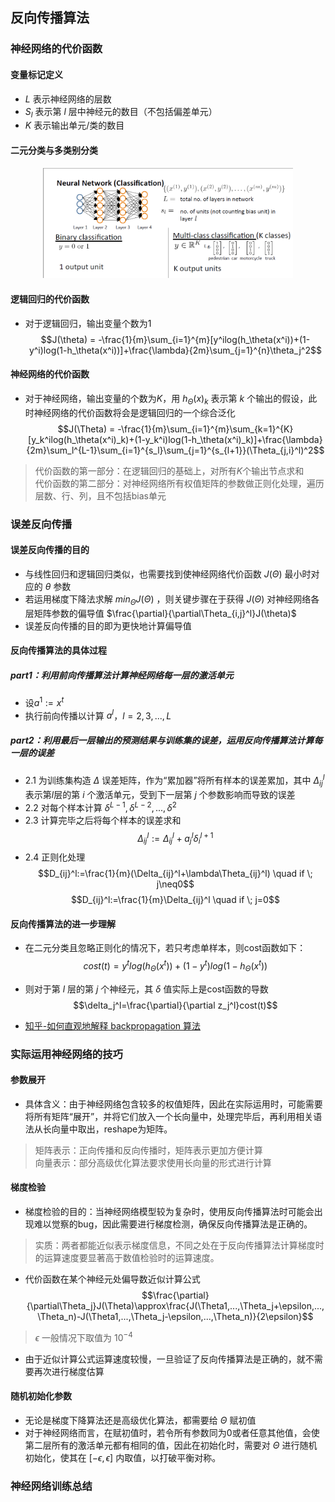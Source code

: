 ## 反向传播算法
### 神经网络的代价函数
#### 变量标记定义
* $L$ 表示神经网络的层数
* $S_l$ 表示第 $l$ 层中神经元的数目（不包括偏差单元）
* $K$ 表示输出单元/类的数目

#### 二元分类与多类别分类
<div align="center">
<img src="https://raw.githubusercontent.com/hwt-freedom/AI/master/machine-learning/picture/Nerual_Network4.png" width = "400">
</div>

#### 逻辑回归的代价函数
* 对于逻辑回归，输出变量个数为1
$$J(\theta) = -\frac{1}{m}\sum_{i=1}^{m}[y^ilog(h_\theta(x^i))+(1-y^i)log(1-h_\theta(x^i))]+\frac{\lambda}{2m}\sum_{j=1}^{n}\theta_j^2$$

#### 神经网络的代价函数
* 对于神经网络，输出变量的个数为$K$，用 $h_{\Theta}(x)_k$ 表示第 $k$ 个输出的假设，此时神经网络的代价函数将会是逻辑回归的一个综合泛化
$$J(\Theta) = -\frac{1}{m}\sum_{i=1}^{m}\sum_{k=1}^{K}[y_k^ilog(h_\theta(x^i)_k)+(1-y_k^i)log(1-h_\theta(x^i)_k)]+\frac{\lambda}{2m}\sum_l^{L-1}\sum_{i=1}^{s_l}\sum_{j=1}^{s_{l+1}}(\Theta_{j,i}^l)^2$$
> 代价函数的第一部分：在逻辑回归的基础上，对所有$K$个输出节点求和\
> 代价函数的第二部分：对神经网络所有权值矩阵的参数做正则化处理，遍历层数、行、列，且不包括bias单元

### 误差反向传播
#### 误差反向传播的目的
* 与线性回归和逻辑回归类似，也需要找到使神经网络代价函数 $J(\Theta)$ 最小时对应的 $\theta$ 参数
* 若运用梯度下降法求解 $min_{\Theta}J(\Theta)$ ，则关键步骤在于获得 $J(\Theta)$ 对神经网络各层矩阵参数的偏导值 $\frac{\partial}{\partial\Theta_{i,j}^l}J(\theta)$
* 误差反向传播的目的即为更快地计算偏导值

#### 反向传播算法的具体过程
##### part1：利用前向传播算法计算神经网络每一层的激活单元
* 设$a^1:=x^t$
* 执行前向传播以计算 $a^l$，$l=2,3,...,L$

##### part2：利用最后一层输出的预测结果与训练集的误差，运用反向传播算法计算每一层的误差
* 2.1 为训练集构造 $\Delta$ 误差矩阵，作为“累加器”将所有样本的误差累加，其中 $\Delta_{ij}^l$ 表示第$l$层的第 $i$ 个激活单元，受到下一层第 $j$ 个参数影响而导致的误差
* 2.2 对每个样本计算 $\delta^{L-1},\delta^{L-2},...,\delta^{2}$
* 2.3 计算完毕之后将每个样本的误差求和
 $$\Delta_{ij}^l:=\Delta_{ij}^l+a_j^l\delta_i^{l+1}$$
* 2.4  正则化处理
$$D_{ij}^l:=\frac{1}{m}(\Delta_{ij}^l+\lambda\Theta_{ij}^l) \quad if \; j\neq0$$
$$D_{ij}^l:=\frac{1}{m}\Delta_{ij}^l \quad if \; j=0$$

#### 反向传播算法的进一步理解
* 在二元分类且忽略正则化的情况下，若只考虑单样本，则cost函数如下：
$$cost(t)=y^tlog(h_{\Theta}(x^t))+(1-y^t)log(1-h_{\Theta}(x^t))$$
* 则对于第 $l$ 层的第 $j$ 个神经元，其 $\delta$ 值实际上是cost函数的导数
$$\delta_j^l=\frac{\partial}{\partial z_j^l}cost(t)$$

* [知乎-如何直观地解释 backpropagation 算法](https://www.zhihu.com/question/27239198/answer/89853077)

### 实际运用神经网络的技巧
#### 参数展开
* 具体含义：由于神经网络包含较多的权值矩阵，因此在实际运用时，可能需要将所有矩阵“展开”，并将它们放入一个长向量中，处理完毕后，再利用相关语法从长向量中取出，reshape为矩阵。
> 矩阵表示：正向传播和反向传播时，矩阵表示更加方便计算\
> 向量表示：部分高级优化算法要求使用长向量的形式进行计算

#### 梯度检验
* 梯度检验的目的：当神经网络模型较为复杂时，使用反向传播算法时可能会出现难以觉察的bug，因此需要进行梯度检测，确保反向传播算法是正确的。
> 实质：两者都能近似表示梯度信息，不同之处在于反向传播算法计算梯度时的运算速度要显著高于数值检验时的运算速度。

* 代价函数在某个神经元处偏导数近似计算公式
$$\frac{\partial}{\partial\Theta_j}J(\Theta)\approx\frac{J(\Theta1,...,\Theta_j+\epsilon,...,\Theta_n)-J(\Theta1,...,\Theta_j-\epsilon,...,\Theta_n)}{2\epsilon}$$
> $\epsilon$ 一般情况下取值为 $10^{-4}$

* 由于近似计算公式运算速度较慢，一旦验证了反向传播算法是正确的，就不需要再次进行梯度估算

#### 随机初始化参数
* 无论是梯度下降算法还是高级优化算法，都需要给 $\Theta$ 赋初值
* 对于神经网络而言，在赋初值时，若令所有参数同为0或者任意其他值，会使第二层所有的激活单元都有相同的值，因此在初始化时，需要对 $\Theta$ 进行随机初始化，使其在 $[-\epsilon,\epsilon]$ 内取值，以打破平衡对称。

### 神经网络训练总结
